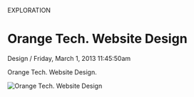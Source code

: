 <p class="type">EXPLORATION</p>

# Orange Tech. Website Design

<p class="meta">Design  /  Friday, March 1, 2013 11:45:50am</p>

Orange Tech. Website Design.

![Orange Tech. Website Design](https://farooq-agent.web.app/assets/images/works/details/53-orange-tech-website-design/grintec.jpg)
